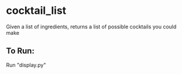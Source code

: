 # cocktail_list
Given a list of ingredients, returns a list of possible cocktails you could make
## To Run:
Run "display.py"
